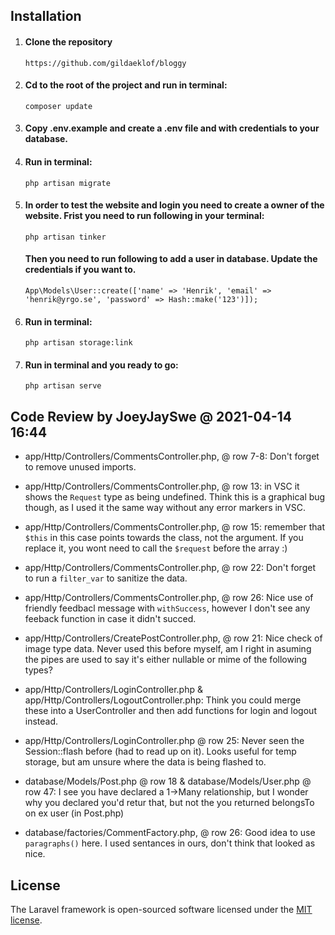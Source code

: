 ## Installation

1. #### Clone the repository

    `https://github.com/gildaeklof/bloggy`

2. #### Cd to the root of the project and run in terminal:

    `composer update`

3. #### Copy .env.example and create a .env file and with credentials to your database.

4. #### Run in terminal:

    `php artisan migrate`

5. #### In order to test the website and login you need to create a owner of the website. Frist you need to run following in your terminal:

    `php artisan tinker`

    #### Then you need to run following to add a user in database. Update the credentials if you want to.

    `App\Models\User::create(['name' => 'Henrik', 'email' => 'henrik@yrgo.se', 'password' => Hash::make('123')]);`

6. #### Run in terminal:

    `php artisan storage:link`

7. #### Run in terminal and you ready to go:

    `php artisan serve`

## Code Review by JoeyJaySwe @ 2021-04-14 16:44

-   app/Http/Controllers/CommentsController.php, @ row 7-8:
    Don't forget to remove unused imports.

-   app/Http/Controllers/CommentsController.php, @ row 13:
    in VSC it shows the `Request` type as being undefined.
    Think this is a graphical bug though, as I used it the same way without any error markers in VSC.

-   app/Http/Controllers/CommentsController.php, @ row 15:
    remember that `$this` in this case points towards the class, not the argument. If you replace it, you wont need to call the `$request` before the array :)

-   app/Http/Controllers/CommentsController.php, @ row 22:
    Don't forget to run a `filter_var` to sanitize the data.

-   app/Http/Controllers/CommentsController.php, @ row 26:
    Nice use of friendly feedbacl message with `withSuccess`, however I don't see any feeback
    function in case it didn't succed.

-   app/Http/Controllers/CreatePostController.php, @ row 21:
    Nice check of image type data. Never used this before
    myself, am I right in asuming the pipes are used to say it's either nullable or mime of the following types?

-   app/Http/Controllers/LoginController.php &
    app/Http/Controllers/LogoutController.php:
    Think you could merge these into a UserController
    and then add functions for login and logout instead.

-   app/Http/Controllers/LoginController.php @ row 25:
    Never seen the Session::flash before (had to read up on it). Looks useful for temp storage, but am unsure where the data is being flashed to.

-   database/Models/Post.php @ row 18 &
    database/Models/User.php @ row 47:
    I see you have declared a 1->Many relationship,
    but I wonder why you declared you'd retur that,
    but not the you returned belongsTo on ex user (in Post.php)

-   database/factories/CommentFactory.php, @ row 26:
    Good idea to use `paragraphs()` here. I used sentances
    in ours, don't think that looked as nice.

## License

The Laravel framework is open-sourced software licensed under the [MIT license](https://opensource.org/licenses/MIT).
